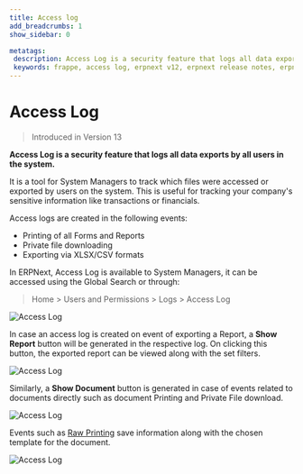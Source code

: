 ```yaml
---
title: Access log
add_breadcrumbs: 1
show_sidebar: 0

metatags:
 description: Access Log is a security feature that logs all data exports in the form of printing of Forms and reports, private file downloading and exporting reports in excel/csv formats.
 keywords: frappe, access log, erpnext v12, erpnext release notes, erpnext new features, erp, open source erp, free erp, security
---
```


# Access Log

> Introduced in Version 13

**Access Log is a security feature that logs all data exports by all users in the system.**

It is a tool for System Managers to track which files were accessed or exported by users on the system. This is useful for tracking your company's sensitive information like transactions or financials.

Access logs are created in the following events:

 - Printing of all Forms and Reports
 - Private file downloading
 - Exporting via XLSX/CSV formats

In ERPNext, Access Log is available to System Managers, it can be accessed using the Global Search or through:

> Home > Users and Permissions > Logs > Access Log

![Access Log](/docs/assets/img/using-erpnext/using-access-log-3.png)

In case an access log is created on event of exporting a Report, a **Show Report** button will be generated in the respective log. On clicking this button, the exported report can be viewed along with the set filters.

![Access Log](/docs/assets/img/using-erpnext/using-access-log-1.png)

Similarly, a **Show Document** button is generated in case of events related to documents directly such as document Printing and Private File download.

![Access Log](/docs/assets/img/using-erpnext/using-access-log-2.png)

Events such as [Raw Printing](/docs/user/manual/en/setting-up/print/raw-printing) save information along with the chosen template for the document.

![Access Log](/docs/assets/img/using-erpnext/using-acces-log-4.png)